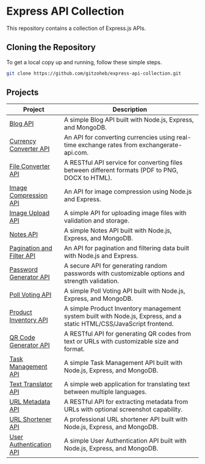 # Express API Collection

This repository contains a collection of Express.js APIs.

## Cloning the Repository

To get a local copy up and running, follow these simple steps.

```bash
git clone https://github.com/gitzoheb/express-api-collection.git
```

## Projects

| Project                                             | Description                                                              |
| --------------------------------------------------- | ------------------------------------------------------------------------ |
| [Blog API](./blog-api/)                             | A simple Blog API built with Node.js, Express, and MongoDB.              |
| [Currency Converter API](./currency-converter-api/) | An API for converting currencies using real-time exchange rates from exchangerate-api.com. |
| [File Converter API](./file-converter-api/)         | A RESTful API service for converting files between different formats (PDF to PNG, DOCX to HTML). |
| [Image Compression API](./image-compression-api/)   | An API for image compression using Node.js and Express.                  |
| [Image Upload API](./image-upload-api/)             | A simple API for uploading image files with validation and storage.       |
| [Notes API](./notes-api/)                           | A simple Notes API built with Node.js, Express, and MongoDB.              |
| [Pagination and Filter API](./pagination-filter-api/) | An API for pagination and filtering data built with Node.js and Express.  |
| [Password Generator API](./password-generator-api/) | A secure API for generating random passwords with customizable options and strength validation. |
| [Poll Voting API](./poll-voting-api/)               | A simple Poll Voting API built with Node.js, Express, and MongoDB.       |
| [Product Inventory API](./product-inventory-api/)   | A simple Product Inventory management system built with Node.js, Express, and a static HTML/CSS/JavaScript frontend. |
| [QR Code Generator API](./qr-code-generator-api/)   | A RESTful API for generating QR codes from text or URLs with customizable size and format. |
| [Task Management API](./task-management-api/)       | A simple Task Management API built with Node.js, Express, and MongoDB.   |
| [Text Translator API](./text-translator-api/)       | A simple web application for translating text between multiple languages. |
| [URL Metadata API](./url-metadata-api/)             | A RESTful API for extracting metadata from URLs with optional screenshot capability. |
| [URL Shortener API](./url-shortener-api/)           | A professional URL shortener API built with Node.js, Express, and MongoDB. |
| [User Authentication API](./user-auth-api/)         | A simple User Authentication API built with Node.js, Express, and MongoDB. |
